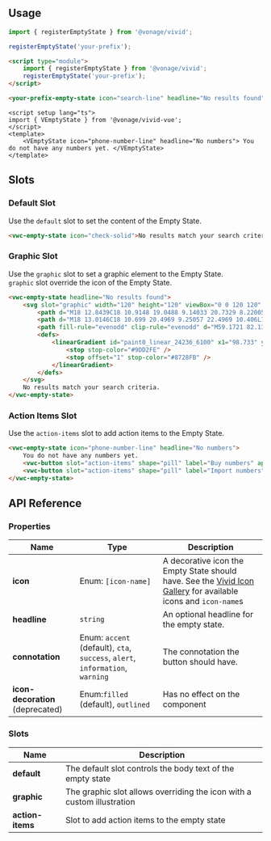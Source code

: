 ## Usage

<vwc-tabs gutters="none" activeid="vue-tab">
<vwc-tab label="Web component" id="web-tab"></vwc-tab>
<vwc-tab-panel>

```js
import { registerEmptyState } from '@vonage/vivid';

registerEmptyState('your-prefix');
```

```html preview
<script type="module">
	import { registerEmptyState } from '@vonage/vivid';
	registerEmptyState('your-prefix');
</script>

<your-prefix-empty-state icon="search-line" headline="No results found"> No results match your search criteria. </your-prefix-empty-state>
```

</vwc-tab-panel>
<vwc-tab label="Vue" id="vue-tab"></vwc-tab>
<vwc-tab-panel>

```vue preview
<script setup lang="ts">
import { VEmptyState } from '@vonage/vivid-vue';
</script>
<template>
	<VEmptyState icon="phone-number-line" headline="No numbers"> You do not have any numbers yet. </VEmptyState>
</template>
```

</vwc-tab-panel>
</vwc-tabs>

## Slots

### Default Slot

Use the `default` slot to set the content of the Empty State.

```html preview
<vwc-empty-state icon="check-solid">No results match your search criteria.</vwc-empty-state>
```

### Graphic Slot

Use the `graphic` slot to set a graphic element to the Empty State.  
`graphic` slot override the icon of the Empty State.

```html preview
<vwc-empty-state headline="No results found">
	<svg slot="graphic" width="120" height="120" viewBox="0 0 120 120" fill="none" xmlns="http://www.w3.org/2000/svg">
		<path d="M18 12.8439C18 10.9148 19.0488 9.14033 20.7329 8.22005L34.0345 0.95148C35.645 -0.31716 37.5777 -0.31716 39.8325 0.95148L93.6251 30.1302C98.1346 32.6675 102 39.645 102 45.6711V104.346C102 108.152 100.546 110.184 98.4568 111.323L85.1139 119.267C83.5095 120.223 81.5211 120.245 79.8957 119.327L64.2609 110.49L35.0435 93.4917C18.6087 84.3854 18 82.5641 18 71.6365V12.8439Z" fill="url(#paint0_linear_24236_6100)" />
		<path d="M18 13.0146C18 10.699 20.4969 9.25057 22.4969 10.406L77.9876 42.4627C81.7074 44.6116 84 48.5904 84 52.8972V116.985C84 119.301 81.5031 120.749 79.5031 119.594L24.0124 87.5373C20.2926 85.3884 18 81.4096 18 77.1028V13.0146Z" fill="#871EFF" />
		<path fill-rule="evenodd" clip-rule="evenodd" d="M59.1721 82.1308C56.1289 83.4425 52.1663 83.0121 47.8266 80.5066C38.2026 74.9502 30.433 61.3295 30.433 50.1072C30.433 38.8849 38.2026 34.2358 47.8266 39.7922C57.4505 45.3486 65.2201 58.9693 65.2201 70.1915C65.2201 75.2682 63.6301 78.9998 60.9977 81.0499L70.2104 97.163C70.714 98.0438 70.708 98.99 70.197 99.2765C69.6861 99.563 68.8636 99.0812 68.36 98.2004L59.1721 82.1308ZM33.0311 51.6072C33.0311 42.0004 39.673 38.0847 47.8266 42.7922C55.9801 47.4996 62.622 59.0847 62.622 68.6915C62.622 73.4604 60.9853 76.8269 58.3395 78.4323C58.3237 78.4395 58.3081 78.4474 58.2928 78.456C58.2685 78.4696 58.2452 78.4848 58.2232 78.5014C55.5483 80.0553 51.8736 79.8432 47.8266 77.5066C39.673 72.7992 33.0311 61.214 33.0311 51.6072Z" fill="white" />
		<defs>
			<linearGradient id="paint0_linear_24236_6100" x1="98.733" y1="87.2628" x2="21.0553" y2="87.2628" gradientUnits="userSpaceOnUse">
				<stop stop-color="#9DD2FE" />
				<stop offset="1" stop-color="#8728FB" />
			</linearGradient>
		</defs>
	</svg>
	No results match your search criteria.
</vwc-empty-state>
```

### Action Items Slot

Use the `action-items` slot to add action items to the Empty State.

```html preview
<vwc-empty-state icon="phone-number-line" headline="No numbers">
	You do not have any numbers yet.
	<vwc-button slot="action-items" shape="pill" label="Buy numbers" appearance="filled"></vwc-button>
	<vwc-button slot="action-items" shape="pill" label="Import numbers" appearance="outlined"></vwc-button>
</vwc-empty-state>
```

## API Reference

### Properties

<div class="table-wrapper">

| Name                             | Type                                                                          | Description                                                                                                                             |
| -------------------------------- | ----------------------------------------------------------------------------- | --------------------------------------------------------------------------------------------------------------------------------------- |
| **icon**                         | Enum: `[icon-name]`                                                           | A decorative icon the Empty State should have. See the [Vivid Icon Gallery](/icons/icons-gallery/) for available icons and `icon-name`s |
| **headline**                     | `string`                                                                      | An optional headline for the empty state.                                                                                               |
| **connotation**                  | Enum: `accent` (default), `cta`, `success`, `alert`, `information`, `warning` | The connotation the button should have.                                                                                                 |
| **icon-decoration** (deprecated) | Enum:`filled` (default), `outlined`                                           | Has no effect on the component                                                                                                          |

</div>

### Slots

<div class="table-wrapper">

| Name             | Description                                                            |
| ---------------- | ---------------------------------------------------------------------- |
| **default**      | The default slot controls the body text of the empty state             |
| **graphic**      | The graphic slot allows overriding the icon with a custom illustration |
| **action-items** | Slot to add action items to the empty state                            |

</div>
